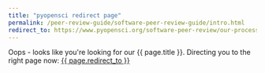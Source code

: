 ```yaml
---
title: "pyopensci redirect page"
permalink: /peer-review-guide/software-peer-review-guide/intro.html
redirect_to: https://www.pyopensci.org/software-peer-review/our-process/review-timeline.html
---
```



Oops - looks like you're looking for our {{ page.title }}. Directing you 
to the right page now: <a href="{{ page.redirect_to }}"> {{ page.redirect_to }} </a>